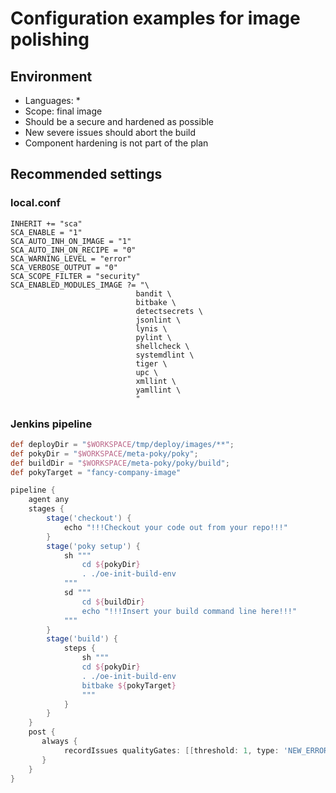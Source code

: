 # Configuration examples for image polishing

## Environment

* Languages: *
* Scope: final image
* Should be a secure and hardened as possible
* New severe issues should abort the build
* Component hardening is not part of the plan

## Recommended settings

### local.conf

```bitbake
INHERIT += "sca"
SCA_ENABLE = "1"
SCA_AUTO_INH_ON_IMAGE = "1"
SCA_AUTO_INH_ON_RECIPE = "0"
SCA_WARNING_LEVEL = "error"
SCA_VERBOSE_OUTPUT = "0"
SCA_SCOPE_FILTER = "security"
SCA_ENABLED_MODULES_IMAGE ?= "\
                            bandit \
                            bitbake \
                            detectsecrets \
                            jsonlint \
                            lynis \
                            pylint \
                            shellcheck \
                            systemdlint \
                            tiger \
                            upc \
                            xmllint \
                            yamllint \
                            "
```

### Jenkins pipeline

```groovy
def deployDir = "$WORKSPACE/tmp/deploy/images/**";
def pokyDir = "$WORKSPACE/meta-poky/poky";
def buildDir = "$WORKSPACE/meta-poky/poky/build";
def pokyTarget = "fancy-company-image"

pipeline {
    agent any
    stages {
        stage('checkout') {
            echo "!!!Checkout your code out from your repo!!!"
        }
        stage('poky setup') {
            sh """
                cd ${pokyDir}
                . ./oe-init-build-env
            """
            sd """
                cd ${buildDir}
                echo "!!!Insert your build command line here!!!"
            """
        }
        stage('build') {
            steps {
                sh """
                cd ${pokyDir}
                . ./oe-init-build-env
                bitbake ${pokyTarget}
                """
            }
        }
    }
    post {
       always {
            recordIssues qualityGates: [[threshold: 1, type: 'NEW_ERROR', unstable: false]], tools: [checkStyle(pattern: '$deployDir/sca/*/checkstyle/*.xml')]
       }
    }
}
```

